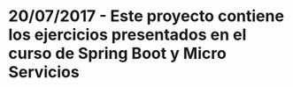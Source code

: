 # 20/07/2017 - Este proyecto contiene los ejercicios presentados en el curso de Spring Boot y Micro Servicios
